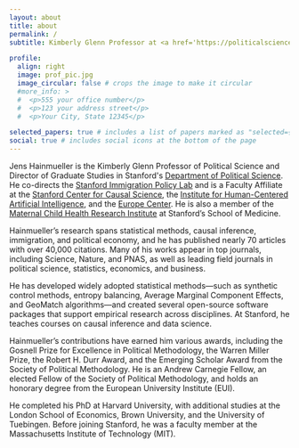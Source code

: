 ```yaml
---
layout: about
title: about
permalink: /
subtitle: Kimberly Glenn Professor at <a href='https://politicalscience.stanford.edu/people/jens-hainmueller'>Stanford University</a>

profile:
  align: right
  image: prof_pic.jpg
  image_circular: false # crops the image to make it circular
  #more_info: >
  #  <p>555 your office number</p>
  #  <p>123 your address street</p>
  #  <p>Your City, State 12345</p>

selected_papers: true # includes a list of papers marked as "selected={true}"
social: true # includes social icons at the bottom of the page
---
```


Jens Hainmueller is the Kimberly Glenn Professor of Political Science and Director of Graduate Studies in Stanford's [Department of Political Science](https://politicalscience.stanford.edu/). He co-directs the [Stanford Immigration Policy Lab](https://immigrationlab.org/) and is a Faculty Affiliate at the [Stanford Center for Causal Science](https://datascience.stanford.edu/causal), the [Institute for Human-Centered Artificial Intelligence](https://hai.stanford.edu/), and the [Europe Center](https://tec.fsi.stanford.edu/). He is also a member of the [Maternal Child Health Research Institute](https://med.stanford.edu/mchri.html) at Stanford’s School of Medicine.

Hainmueller’s research spans statistical methods, causal inference, immigration, and political economy, and he has published nearly 70 articles with over 40,000 citations. Many of his works appear in top journals, including Science, Nature, and PNAS, as well as leading field journals in political science, statistics, economics, and business.

He has developed widely adopted statistical methods—such as synthetic control methods, entropy balancing, Average Marginal Component Effects, and GeoMatch algorithms—and created several open-source software packages that support empirical research across disciplines. At Stanford, he teaches courses on causal inference and data science.

Hainmueller’s contributions have earned him various awards, including the Gosnell Prize for Excellence in Political Methodology, the Warren Miller Prize, the Robert H. Durr Award, and the Emerging Scholar Award from the Society of Political Methodology. He is an Andrew Carnegie Fellow, an elected Fellow of the Society of Political Methodology, and holds an honorary degree from the European University Institute (EUI).

He completed his PhD at Harvard University, with additional studies at the London School of Economics, Brown University, and the University of Tuebingen. Before joining Stanford, he was a faculty member at the Massachusetts Institute of Technology (MIT).

